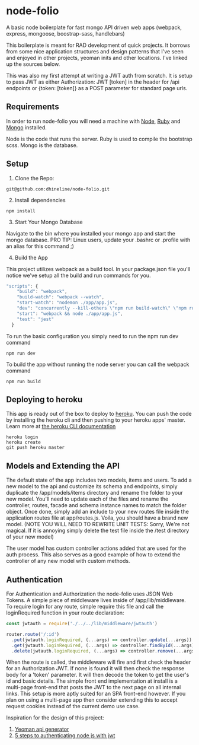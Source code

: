 # node-folio
A basic node boilerplate for fast mongo API driven web apps (webpack, express, mongoose, boostrap-sass, handlebars)

This boilerplate is meant for RAD development of quick projects.  It borrows from some nice application structures
and design patterns that I've seen and enjoyed in other projects, yeoman inits and other locations.  I've linked up the
sources below.

This was also my first attempt at writing a JWT auth from scratch.  It is setup to pass JWT as either Authorization: JWT [token] in the header for /api endpoints or {token: [token]} as a POST parameter for standard page urls.

## Requirements
In order to run node-folio you will need a machine with [Node](https://nodejs.org/en/ "Nodejs.org"), [Ruby](https://www.ruby-lang.org/en/downloads/ "The Ruby Language") and [Mongo](https://www.mongodb.com/ "MongoDB") installed.

Node is the code that runs the server.  Ruby is used to compile the bootstrap scss.  Mongo is the database.

## Setup

1.  Clone the Repo:
```
git@github.com:dhineline/node-folio.git
```
2.  Install dependencies
```
npm install
```
3.  Start Your Mongo Database

Navigate to the bin where you installed your mongo app and start the mongo database.  PRO TIP:  Linux users, update your .bashrc or .profile with an alias for this command  ;)

4.  Build the App

This project utilizes webpack as a build tool.  In your package.json file you'll notice we've setup all the build and run commands for you.

```javascript
"scripts": {
    "build": "webpack",
    "build-watch": "webpack --watch",
    "start-watch": "nodemon ./app/app.js",
    "dev": "concurrently --kill-others \"npm run build-watch\" \"npm run start-watch\"",
    "start": "webpack && node ./app/app.js",
    "test": "jest"
  }
```
To run the basic configuration you simply need to run the npm run dev command
```
npm run dev
```
To build the app without running the node server you can call the webpack command
```
npm run build
```

## Deploying to heroku
This app is ready out of the box to deploy to [heroku](https://signup.heroku.com/ "Signup for heroku for free!").  You can push the code by installing the heroku cli and then pushing to your heroku apps' master.  Learn more at [the heroku CLI documentation](https://devcenter.heroku.com/articles/heroku-cli "Get the heroku cli")

```
heroku login
heroku create
git push heroku master
```

## Models and Extending the API
The default state of the app includes two models, items and users.  To add a new model to the api and customize its schema and endpoints, simply duplicate the /app/models/items directory and rename the folder to your new model.  You'll need to update each of the files and rename the controller, routes, facade and schema instance names to match the folder object.  Once done, simply add an include to your new routes file inside the application routes file at app/routes.js.  Voila, you should have a brand new model.  (NOTE YOU WILL NEED TO REWRITE UNIT TESTS:  Sorry, We're not magical.  If it is annoying simply delete the test file inside the /test directory of your new model)

The user model has custom controller actions added that are used for the auth process.  This also serves as a good example of how to extend the controller of any new model with custom methods.

## Authentication
For Authentication and Authorization the node-folio uses JSON Web Tokens.  A simple piece of middleware lives inside of /app/lib/middleware.  To require login for any route, simple require this file and call the loginRequired function in your route declaration:
```javascript
const jwtauth = require('./../../lib/middleware/jwtauth')

router.route('/:id')
  .put(jwtauth.loginRequired, (...args) => controller.update(...args))
  .get(jwtauth.loginRequired, (...args) => controller.findById(...args))
  .delete(jwtauth.loginRequired, (...args) => controller.remove(...args))

```
When the route is called, the middleware will fire and first check the header for an Authorization JWT.  If none is found it will then check the response body for a 'token' parameter.  It will then decode the token to get the user's id and basic details.  The simple front end implementation at install is a multi-page front-end that posts the JWT to the next page on all internal links. This setup is more aptly suited for an SPA front-end however.  If you plan on using a multi-page app then consider extending this to accept request cookies instead of the current demo use case.

Inspiration for the design of this project:
1.  [Yeoman api generator](https://github.com/ndelvalle/generator-api#readme "Generator API")
2.  [5 steps to authenticating node js with jwt](https://www.codementor.io/olatundegaruba/5-steps-to-authenticating-node-js-with-jwt-7ahb5dmyr "See the Article")
